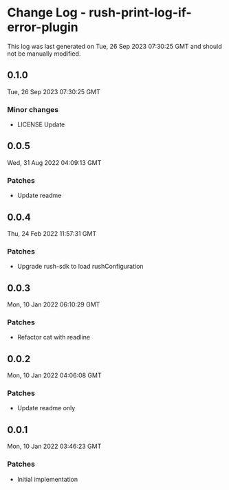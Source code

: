 # Change Log - rush-print-log-if-error-plugin

This log was last generated on Tue, 26 Sep 2023 07:30:25 GMT and should not be manually modified.

## 0.1.0
Tue, 26 Sep 2023 07:30:25 GMT

### Minor changes

- LICENSE Update

## 0.0.5
Wed, 31 Aug 2022 04:09:13 GMT

### Patches

- Update readme

## 0.0.4
Thu, 24 Feb 2022 11:57:31 GMT

### Patches

- Upgrade rush-sdk to load rushConfiguration

## 0.0.3
Mon, 10 Jan 2022 06:10:29 GMT

### Patches

- Refactor cat with readline

## 0.0.2
Mon, 10 Jan 2022 04:06:08 GMT

### Patches

- Update readme only

## 0.0.1
Mon, 10 Jan 2022 03:46:23 GMT

### Patches

- Initial implementation

